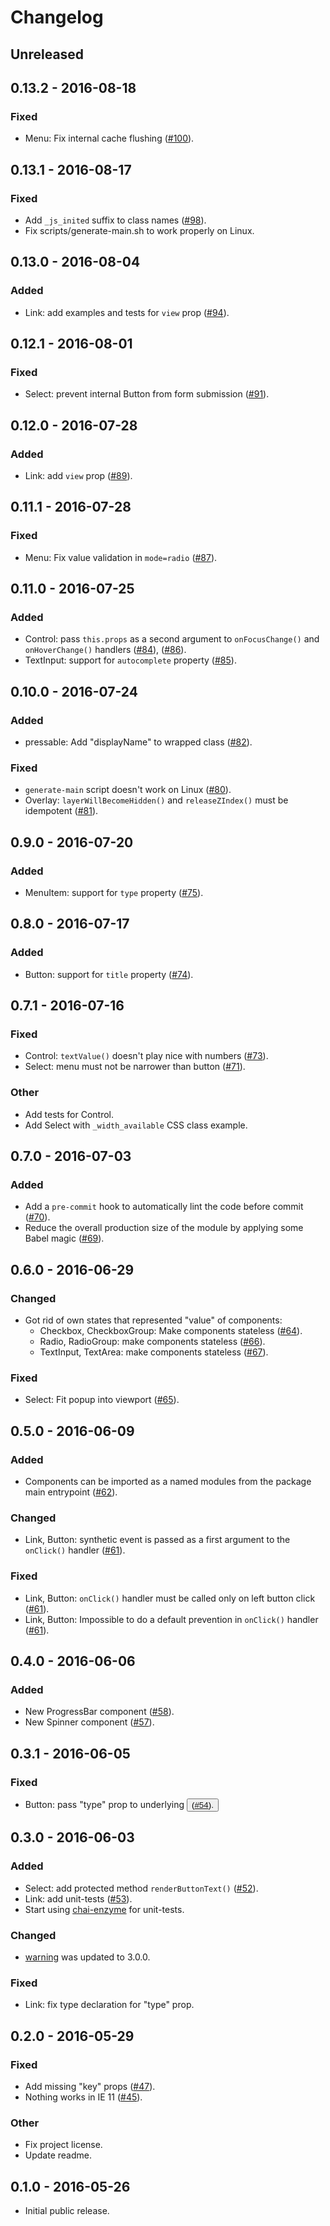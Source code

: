 # Changelog

## Unreleased

## 0.13.2 - 2016-08-18

### Fixed

- Menu: Fix internal cache flushing ([#100](https://github.com/narqo/react-islands/pull/100)).

## 0.13.1 - 2016-08-17

### Fixed

- Add `_js_inited` suffix to class names ([#98](https://github.com/narqo/react-islands/pull/98)).
- Fix scripts/generate-main.sh to work properly on Linux.

## 0.13.0 - 2016-08-04

### Added

- Link: add examples and tests for `view` prop ([#94](https://github.com/narqo/react-islands/pull/94)).

## 0.12.1 - 2016-08-01

### Fixed

- Select: prevent internal Button from form submission ([#91](https://github.com/narqo/react-islands/pull/91)).

## 0.12.0 - 2016-07-28

### Added

- Link: add `view` prop ([#89](https://github.com/narqo/react-islands/pull/89)).

## 0.11.1 - 2016-07-28

### Fixed

- Menu: Fix value validation in `mode=radio` ([#87](https://github.com/narqo/react-islands/pull/87)).

## 0.11.0 - 2016-07-25

### Added

- Control: pass `this.props` as a second argument to `onFocusChange()` and `onHoverChange()` handlers ([#84](https://github.com/narqo/react-islands/pull/84)), ([#86](https://github.com/narqo/react-islands/pull/86)).
- TextInput: support for `autocomplete` property ([#85](https://github.com/narqo/react-islands/pull/85)).

## 0.10.0 - 2016-07-24

### Added

- pressable: Add "displayName" to wrapped class ([#82](https://github.com/narqo/react-islands/pull/82)).

### Fixed

- `generate-main` script doesn't work on Linux ([#80](https://github.com/narqo/react-islands/pull/80)).
- Overlay: `layerWillBecomeHidden()` and `releaseZIndex()` must be idempotent ([#81](https://github.com/narqo/react-islands/pull/81)).

## 0.9.0 - 2016-07-20

### Added

- MenuItem: support for `type` property ([#75](https://github.com/narqo/react-islands/pull/75)).

## 0.8.0 - 2016-07-17

### Added

- Button: support for `title` property ([#74](https://github.com/narqo/react-islands/pull/74)).

## 0.7.1 - 2016-07-16

### Fixed

- Control: `textValue()` doesn't play nice with numbers ([#73](https://github.com/narqo/react-islands/pull/73)).
- Select: menu must not be narrower than button ([#71](https://github.com/narqo/react-islands/pull/71)).

### Other

- Add tests for Control.
- Add Select with `_width_available` CSS class example.

## 0.7.0 - 2016-07-03

### Added

- Add a `pre-commit` hook to automatically lint the code before commit ([#70](https://github.com/narqo/react-islands/pull/70)).
- Reduce the overall production size of the module by applying some Babel magic ([#69](https://github.com/narqo/react-islands/pull/69)).

## 0.6.0 - 2016-06-29

### Changed

* Got rid of own states that represented "value" of components:
  - Checkbox, CheckboxGroup: Make components stateless ([#64](https://github.com/narqo/react-islands/pull/64)).
  - Radio, RadioGroup: make components stateless ([#66](https://github.com/narqo/react-islands/pull/66)).
  - TextInput, TextArea: make components stateless ([#67](https://github.com/narqo/react-islands/pull/67)).

### Fixed

* Select: Fit popup into viewport ([#65](https://github.com/narqo/react-islands/pull/65)).

## 0.5.0 - 2016-06-09

### Added

* Components can be imported as a named modules from the package main entrypoint ([#62](https://github.com/narqo/react-islands/pull/62)).

### Changed

* Link, Button: synthetic event is passed as a first argument to the `onClick()` handler ([#61](https://github.com/narqo/react-islands/pull/61)).

### Fixed

* Link, Button: `onClick()` handler must be called only on left button click ([#61](https://github.com/narqo/react-islands/pull/61)).
* Link, Button: Impossible to do a default prevention in `onClick()` handler ([#61](https://github.com/narqo/react-islands/pull/61)).

## 0.4.0 - 2016-06-06

### Added

* New ProgressBar component ([#58](https://github.com/narqo/react-islands/pull/58)).
* New Spinner component ([#57](https://github.com/narqo/react-islands/pull/57)).

## 0.3.1 - 2016-06-05

### Fixed

* Button: pass "type" prop to underlying <button> ([#54](https://github.com/narqo/react-islands/issues/54)).

## 0.3.0 - 2016-06-03

### Added

* Select: add protected method `renderButtonText()` ([#52](https://github.com/narqo/react-islands/issues/47)).
* Link: add unit-tests ([#53](https://github.com/narqo/react-islands/pull/53)).
* Start using [chai-enzyme](https://www.npmjs.com/package/chai-enzyme) for unit-tests.

### Changed

* [warning](https://www.npmjs.com/package/warning) was updated to 3.0.0.

### Fixed

* Link: fix type declaration for "type" prop.

## 0.2.0 - 2016-05-29

### Fixed

* Add missing "key" props ([#47](https://github.com/narqo/react-islands/issues/47)).
* Nothing works in IE 11 ([#45](https://github.com/narqo/react-islands/issues/45)).

### Other

* Fix project license.
* Update readme.

## 0.1.0 - 2016-05-26

* Initial public release.
